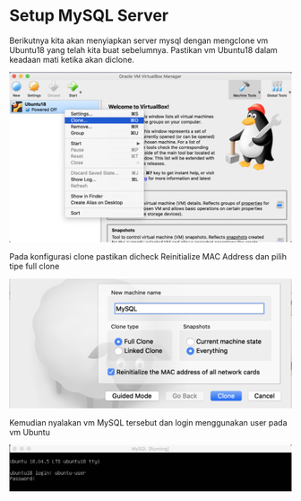 # Setup MySQL Server

Berikutnya kita akan menyiapkan server mysql dengan mengclone vm Ubuntu18 yang telah kita buat sebelumnya. Pastikan vm Ubuntu18 dalam keadaan mati ketika akan diclone.

![Clone-VM](https://github.com/renosuprastiyo/Batista/blob/master/resources/2_1_clone_2.png)

Pada konfigurasi clone pastikan dicheck Reinitialize MAC Address dan pilih tipe full clone

![Config-Clone](https://github.com/renosuprastiyo/Batista/blob/master/resources/2_2_config_clone.png)

Kemudian nyalakan vm MySQL tersebut dan login menggunakan user pada vm Ubuntu

![Login-VM](https://github.com/renosuprastiyo/Batista/blob/master/resources/2_3_login.png)


